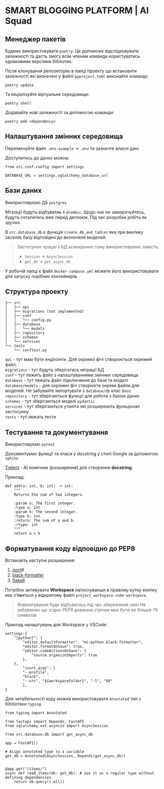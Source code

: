 # SMART BLOGGING PLATFORM | AI Squad


## Менеджер пакетів

Будемо використовувати `poetry`. Це допоможе відслідковувати залежності та дасть змогу всім членам команди користуватись однаковими версіями бібліотек.

Після клонування репозиторію в папці проекту що встановити залежності які визначені у файлі `pyproject.toml` виконайте команду:

```
poetry update
```

Та ініціалізуйте віртуальне середовище:

```
poetry shell
```

Додавайте нові залежності за допомогою команди:

```
poetry add <dependency>
```

## Налаштування змінних середовища

Переіменуйте файл `.env.example` -> `.env` та зазначте власні дані.

Доступитись до даних можна:

```
from src.conf.config import settings

DATABASE_URL = settings.sqlalchemy_database_url
```

## Бази даних

Використовуємо ДБ `postgres`

Міграції будуть відбуватиь з `alembic`. Щодо них не заморочуйтесь, будуть сетапитись вже перед деплоєм. Під час розробки робіть як зручно.

В `src.database.db` є функція `create_db_and_tables` яка при виклику заселяє базу відповідно до визначени моделей.

> Застосунок працю з БД асинхронно тому використовуємо замість:
> - `Session` -> `AsyncSession`
> - `get_db` -> `get_async_db`

У робочій папці є файл `docker-compose.yml` можете його використовувати для запуску порібних контейнерів.


## Структура проекту
```
├── src
│   ├── api
│   ├── migrations (not implemented)
│   ├── conf
│   │   └── config.py
│   ├── database
│   │   └── models
│   ├── repository
│   ├── schemas
│   └── services
└── tests
    └── conftest.py
```

`api` - тут маю бути ендпоінти. Для окремої фічі створюється окремий файл.  
`migrations` - тут будуть зберігатись міграції БД   
`conf` - тут лежить файл з налаштуваннями змінних середовища    
`database` - тут лежать файл підключення до бази та моделі  
`database/models` - для окремих фіч створюєте окремі файли для моделей. Не забувайте імпортувати з `database/db` клас `Base`.   
`repository` - тут зберігаються функції для роботи з базою даних    
`schemas` - тут зберігаються моделі `pydantic`  
`services` - тут зберігаються утиліти які розширюють функціонал застосунку  
`tests` - тут лежать тести  

## Тестування та документування

Використовуємо `pytest`

Документуємо функції та класи у docstring у стилі Google за допомогою `sphinx`

[Trelent](https://marketplace.visualstudio.com/items?itemName=Trelent.trelent) - АІ помічник (розширення) для створення __docstring__.

Приклад:

```
def add(a: int, b: int) -> int:
    """
    Returns the sum of two integers.

    :param a: The first integer.
    :type a: int
    :param b: The second integer.
    :type b: int
    :return: The sum of a and b.
    :rtype: int
    """
    return a + b
```

## Форматування коду відповідно до PEP8

Встановіть наступні розширення:

1. [isort](https://marketplace.visualstudio.com/items?itemName=ms-python.isort)8
2. [black-formatter](https://marketplace.visualstudio.com/items?itemName=ms-python.black-formatter&ssr=false#review-details)
3. [flake8](https://marketplace.visualstudio.com/items?itemName=ms-python.flake8)

Потрібно активувати __Workspace__ натиснуванши в правому кутку кнопку яка з'явиться у відкритому файлі `project_workspace.code-workspace`.

> Форматування буде відбуватись під час збереження змін 
> Не забуваємо що згідно PEP8 довжина стрічки має бути не більше 79 символів    

Приклад налаштувань для Workspace у VSCode:

```
settings:{
    "[python]": {
        "editor.defaultFormatter": "ms-python.black-formatter",
        "editor.formatOnSave": true,      
        "editor.codeActionsOnSave": {
            "source.organizeImports": true
        },
    },
        "isort.args": [
        "--profile",
        "black",
        "--src", "${workspaceFolder}", "-l", "99"
        ],
}
```


Для читабельності коду можна використовувати `Annotated` тип з бібліотеки `typing`

```
from typing import Annotated

from fastapi import Depends, FastAPI
from sqlalchemy.ext.asyncio import AsyncSession

from src.database.db import get_async_db

app = FastAPI()

# Asign annotated type to a variable
get_db = Annotated[AsyncSession, Depends(get_async_db)]


@app.get("/items/")
async def read_items(db: get_db): # use it as a regular type without defining dependencies
    return db.query().all()
```







